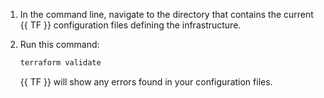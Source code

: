 1. In the command line, navigate to the directory that contains the current {{ TF }} configuration files defining the infrastructure.
1. Run this command:

   ```bash
   terraform validate
   ```

   {{ TF }} will show any errors found in your configuration files.
